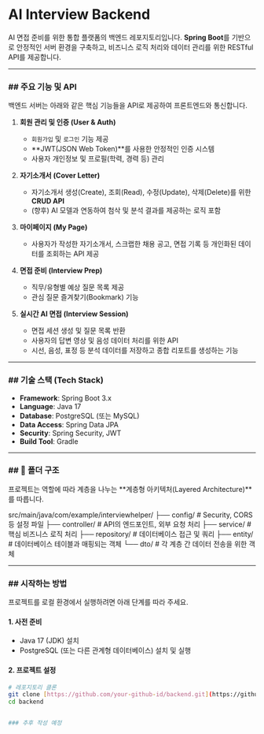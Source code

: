 # AI Interview Backend

AI 면접 준비를 위한 통합 플랫폼의 백엔드 레포지토리입니다. **Spring Boot**를 기반으로 안정적인 서버 환경을 구축하고, 비즈니스 로직 처리와 데이터 관리를 위한 RESTful API를 제공합니다.

---

### ## 주요 기능 및 API

백엔드 서버는 아래와 같은 핵심 기능들을 API로 제공하여 프론트엔드와 통신합니다.

1.  **회원 관리 및 인증 (User & Auth)**
    * `회원가입` 및 `로그인` 기능 제공
    * **JWT(JSON Web Token)**를 사용한 안정적인 인증 시스템
    * 사용자 개인정보 및 프로필(학력, 경력 등) 관리

2.  **자기소개서 (Cover Letter)**
    * 자기소개서 생성(Create), 조회(Read), 수정(Update), 삭제(Delete)를 위한 **CRUD API**
    * (향후) AI 모델과 연동하여 첨삭 및 분석 결과를 제공하는 로직 포함

3.  **마이페이지 (My Page)**
    * 사용자가 작성한 자기소개서, 스크랩한 채용 공고, 면접 기록 등 개인화된 데이터를 조회하는 API 제공

4.  **면접 준비 (Interview Prep)**
    * 직무/유형별 예상 질문 목록 제공
    * 관심 질문 즐겨찾기(Bookmark) 기능

5.  **실시간 AI 면접 (Interview Session)**
    * 면접 세션 생성 및 질문 목록 반환
    * 사용자의 답변 영상 및 음성 데이터 처리를 위한 API
    * 시선, 음성, 표정 등 분석 데이터를 저장하고 종합 리포트를 생성하는 기능

---

### ## 기술 스택 (Tech Stack)

* **Framework**: Spring Boot 3.x
* **Language**: Java 17
* **Database**: PostgreSQL (또는 MySQL)
* **Data Access**: Spring Data JPA
* **Security**: Spring Security, JWT
* **Build Tool**: Gradle

---

### ## 📂 폴더 구조

프로젝트는 역할에 따라 계층을 나누는 **계층형 아키텍처(Layered Architecture)**를 따릅니다.

src/main/java/com/example/interviewhelper/
├── config/         # Security, CORS 등 설정 파일
├── controller/     # API의 엔드포인트, 외부 요청 처리
├── service/        # 핵심 비즈니스 로직 처리
├── repository/     # 데이터베이스 접근 및 쿼리
├── entity/         # 데이터베이스 테이블과 매핑되는 객체
└── dto/            # 각 계층 간 데이터 전송을 위한 객체

---

### ## 시작하는 방법

프로젝트를 로컬 환경에서 실행하려면 아래 단계를 따라 주세요.

#### **1. 사전 준비**
* Java 17 (JDK) 설치
* PostgreSQL (또는 다른 관계형 데이터베이스) 설치 및 실행

#### **2. 프로젝트 설정**
```bash
# 레포지토리 클론
git clone [https://github.com/your-github-id/backend.git](https://github.com/your-github-id/backend.git)
cd backend


### 추후 작성 예정
